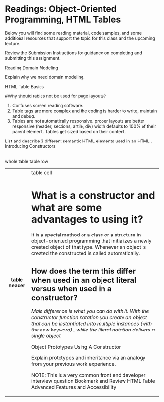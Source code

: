 # Readings: Object-Oriented Programming, HTML Tables
Below you will find some reading material, code samples, and some additional resources that support the topic for this class and the upcoming lecture.

Review the Submission Instructions for guidance on completing and submitting this assignment.

Reading
Domain Modeling

Explain why we need domain modeling.

HTML Table Basics

#Why should tables not be used for page layouts?
1. Confuses screen reading software.
2. Table tags are more complex and the coding is harder to write, maintain and debug.
3. Tables are not automatically responsive. proper layouts are better responsive (header, sections,  artile, div) width defaults to 100% of their parent element. Tables get sized based on their content.

List and describe 3 different semantic HTML elements used in an HTML <table>.
Introducing Constructors
<table> whole table
<tr> table row
<th> table header
<td> table cell

# What is a constructor and what are some advantages to using it?
It is a special method or a class or a structure in object-oriented programming that initializes a newly created object of that type. Whenever an object is created the constructed is called automatically.

## How does the term this differ when used in an object literal versus when used in a constructor?
_Main difference is what you can do with it. With the constructor function notation you create an object that can be instantiated into multiple instances (with the new keyword) , while the literal notation delivers a single object._

Object Prototypes Using A Constructor

Explain prototypes and inheritance via an analogy from your previous work experience.

NOTE: This is a very common front end developer interview question
Bookmark and Review
HTML Table Advanced Features and Accessibility

